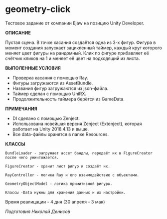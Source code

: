 # geometry-click

Тестовое задание от компании Ejaw на позицию Unity Developer.

**ОПИСАНИЕ**

Пустая сцена. В точке касания создаётся одна из 3-х фигур. Фигура в момент создания запускает зацикленный таймер, каждый круг которого меняет цвет фигуры на рандомный. Клик по фигуре прибавляет её счётчик кликов на 1 и меняет её цвет на подходящий из листа.

**ВЫПОЛЕННЫЕ УСЛОВИЯ**

* Проверка касания с помощью Ray.
* Фигуры загружаются из AssetBundle.
* Названия фигур загружаются из json-файла.
* Таймер сделан с помощью UniRX.
* Продолжительность таймера берётся из GameData.

**ПРИМЕЧАНИЯ**

* DI сделано с помощью Zenject.
* Использована новейшая версия Zenject (Extenject), которая работает на Unity 2018.4.13 и выше.
* Все data-файлы хранятся в папке Resources.

**КЛАССЫ**

    BundleLoader - загружает ассет бандлы, передаёт их в FigureCreator после чего уничтожается.

    FigureCreator - хранит лист фигур и создаёт их.

    RayController - логика Ray и его взаимодействие с объектами.

    GeometryObjectModel - логика примитивной фигуры.

    Классы -Data нужны для хранения данных и их настройки.

Время реалицации - 4 дня (30 апреля - 3 мая)

*Подготовил Николай Денисов*